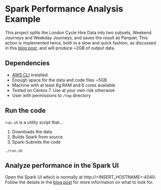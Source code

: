 # Spark Performance Analysis Example
This project splits the London Cycle Hire Data into two subsets, Weekend Journeys and Weekday Journeys, and saves the result as Parquet. This action is implemented twice, both in a slow and quick fashion, as discussed in this [blog post](https://matdeb-sl.github.io/blog/2018/03/22/apache-spark-performance.html), and will produce ~2GB of output data.

## Dependencies

* [AWS CLI](https://docs.aws.amazon.com/cli/latest/userguide/installing.html) installed.
* Enough space for the data and code files ~5GB
* Machine with at least 8g RAM and 6 cores available
* Tested on Centos 7. Use at your own risk otherwise
* User with permissions to `/tmp` directory


## Run the code

`run.sh` is a utility script that...

1) Downloads the data
2) Builds Spark from source
3) Spark-Submits the code

```
./run.sh
```


## Analyze performance in the Spark UI

Open the Spark UI which is normally at http://<INSERT_HOSTNAME>:4040. Follow the details in the [blog post](https://matdeb-sl.github.io/blog/2018/03/22/apache-spark-performance.html) for more information on what to look for.